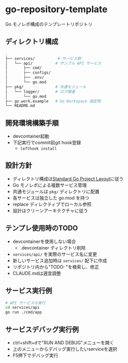 # go-repository-template

Go モノレポ構成のテンプレートリポジトリ

## ディレクトリ構成

```sh
.
├── services/          # サービス群
│   └── api/          # サンプル API サービス
│       ├── cmd/
│       ├── configs/
│       ├── .env/
│       └── go.mod
├── pkg/              # 共通モジュール
│   └── logger/       # ログ関連
│       └── go.mod
├── go.work.example   # Go Workspace 設定例
└── README.md
```

## 開発環境構築手順

- devcontainer起動
- 下記実行でcommit前git hook登録
  - `lefthook install`

## 設計方針

- ディレクトリ構成は[Standard Go Project Layout](https://github.com/golang-standards/project-layout/blob/master/README_ja.md#standard-go-project-layout)に従う
- Go モノレポによる複数サービス管理
- 共通モジュールは `pkg/` ディレクトリに配置
- 各サービスは独立した go.mod を持つ
- replace ディレクティブでローカル参照
- 設計はクリーンアーキテクチャに従う

## テンプレ使用時のTODO

- devcontainerを使用しない場合
  - .devcontainer ディレクトリ削除
- `services/api/` を実際のサービス名に変更
- 新しいサービス追加時は `services/` 配下に作成
- リポジトリ内から"TODO: "を検索し、修正
- CLAUDE.mdは適宜調整

## サービス実行例

```bash
# API サービスの実行
cd services/api
go run ./cmd/app
```

## サービスデバッグ実行例

- ctrl+shift+dで"RUN AND DEBUG"メニューを開く
- 上のメニューからデバッグ実行したいserviceを選択
- F5押下でデバッグ実行
